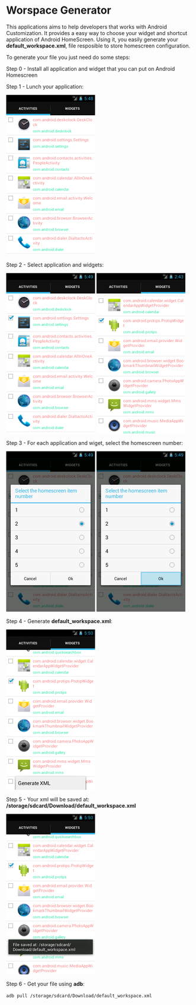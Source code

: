 Worspace Generator
=========================

This applications aims to help developers that works with Android Customization.
It provides a easy way to choose your widget and shortcut application of 
Android HomeScreen. Using it, you easily generate your **default_workspace.xml**,
file resposible to store homescreen configuration.

To generate your file you just need do some steps:

Step 0 - Install all application and widget that you can put on Android Homescreen

Step 1 - Lunch your application:

![Lunch Application](docs/launch.png) 

Step 2 - Select application and widgets:

![Select application and widgets](docs/selectApp.png)
![Select application and widgets](docs/selectWid.png)

Step 3 - For each application and wiget, select the homescreen number:

![Choose homescreen number](docs/checkScreenNumber.png)
![Confirm homescreen number](docs/confirmScreenNumber.png)

Step 4 - Generate **default_workspace.xml**:

![Generate xml](docs/generate.png)

Step 5 - Your xml will be saved at: **/storage/sdcard/Download/default_workspace.xml**

![Check feedback message](docs/feedback.png)

Step 6 -  Get your file using **adb**:

`` adb pull /storage/sdcard/Download/default_workspace.xml ``



